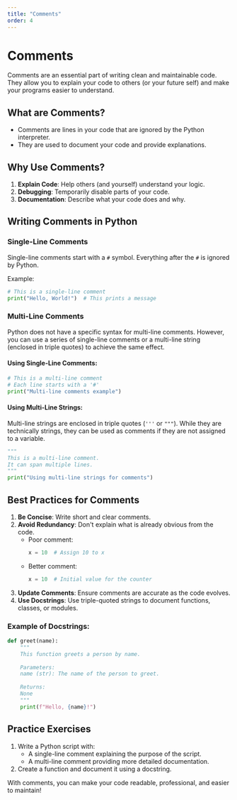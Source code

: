 ```yaml
---
title: "Comments"
order: 4
---
```


# Comments

Comments are an essential part of writing clean and maintainable code. They allow you to explain your code to others (or your future self) and make your programs easier to understand.

## What are Comments?

- Comments are lines in your code that are ignored by the Python interpreter.
- They are used to document your code and provide explanations.

## Why Use Comments?

1. **Explain Code**: Help others (and yourself) understand your logic.
2. **Debugging**: Temporarily disable parts of your code.
3. **Documentation**: Describe what your code does and why.

## Writing Comments in Python

### Single-Line Comments

Single-line comments start with a `#` symbol. Everything after the `#` is ignored by Python.

Example:
```python
# This is a single-line comment
print("Hello, World!")  # This prints a message
```

### Multi-Line Comments

Python does not have a specific syntax for multi-line comments. However, you can use a series of single-line comments or a multi-line string (enclosed in triple quotes) to achieve the same effect.

#### Using Single-Line Comments:
```python
# This is a multi-line comment
# Each line starts with a '#'
print("Multi-line comments example")
```

#### Using Multi-Line Strings:
Multi-line strings are enclosed in triple quotes (`'''` or `"""`). While they are technically strings, they can be used as comments if they are not assigned to a variable.

```python
"""
This is a multi-line comment.
It can span multiple lines.
"""
print("Using multi-line strings for comments")
```

## Best Practices for Comments

1. **Be Concise**: Write short and clear comments.
2. **Avoid Redundancy**: Don't explain what is already obvious from the code.
   - Poor comment:
     ```python
     x = 10  # Assign 10 to x
     ```
   - Better comment:
     ```python
     x = 10  # Initial value for the counter
     ```
3. **Update Comments**: Ensure comments are accurate as the code evolves.
4. **Use Docstrings**: Use triple-quoted strings to document functions, classes, or modules.

### Example of Docstrings:
```python
def greet(name):
    """
    This function greets a person by name.
    
    Parameters:
    name (str): The name of the person to greet.
    
    Returns:
    None
    """
    print(f"Hello, {name}!")
```

## Practice Exercises

1. Write a Python script with:
   - A single-line comment explaining the purpose of the script.
   - A multi-line comment providing more detailed documentation.
2. Create a function and document it using a docstring.

With comments, you can make your code readable, professional, and easier to maintain!